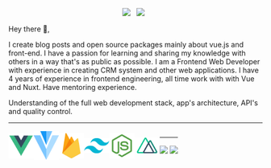 
<p align='center'>
<a href="https://www.linkedin.com/in/shekhovtsoff/"><img height="30" src="https://github.com/WaylonWalker/WaylonWalker/blob/main/icon/linkedin.png?raw=true"></a>&nbsp;&nbsp;
<a href="https://qubits.icu/"><img height="30" src="https://github.com/timurioukr/TimurShekhovtsov/blob/main/browser.png?raw=true"></a>&nbsp;&nbsp;


</p>

Hey there 👋,

I create blog posts and open source packages mainly about vue.js and front-end.  I have a passion for learning and sharing my knowledge with others in a way that's as public as possible. I am a Frontend Web Developer with experience in creating CRM system and other web applications. I have 4 years of experience in frontend engineering, all time work with with Vue and Nuxt. Have mentoring experience.

Understanding of the full web development stack, app's architecture, API's and quality control. 

---
<div align='center' style="display: flex; align-items: center;">
    <img src="https://github.com/timurioukr/timurioukr/blob/main/pngwing.com%20(1).png" width="50" height="auto">
    <img src="https://github.com/timurioukr/timurioukr/blob/main/pngwing.com%20(3).png" width="50" height="auto">
    <img src="https://github.com/timurioukr/timurioukr/blob/main/pngwing.com%20(4).png" width="50" height="auto">
    <img src="https://github.com/timurioukr/timurioukr/blob/main/pngwing.com(5).png" width="50" height="auto">
    <img src="https://github.com/timurioukr/timurioukr/blob/main/pngwing.com(6).png" width="50" height="auto">
    <img src="https://github.com/timurioukr/timurioukr/blob/main/pngwing.com(7).png" width="50" height="auto">

<div/>
    
---

<p align="center">
    <img align="center" height="160px" src="https://github-readme-stats.vercel.app/api/top-langs/?username=timurioukr&layout=compact&theme=radical" />
    <img align="center" height="160px"  src="https://github-readme-stats.vercel.app/api?username=timurioukr&show_icons=true&theme=radical&&hide=contribs&count_private=true" />
  <p>
